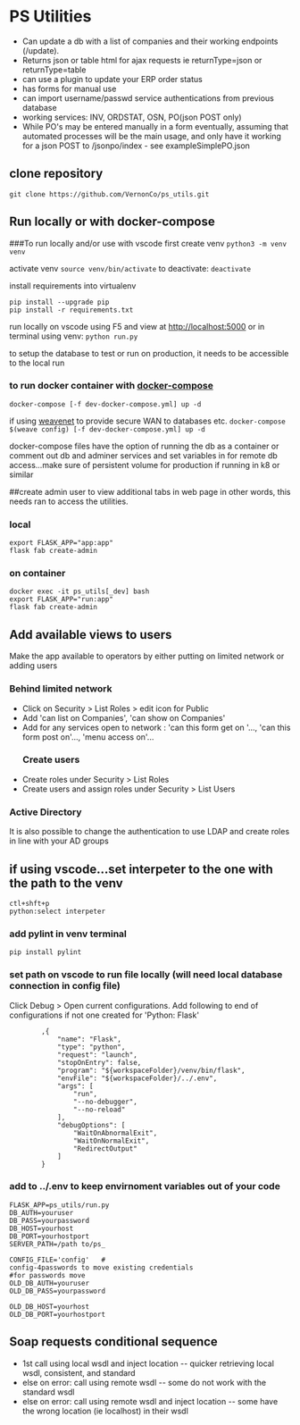 # PS Utilities

-   Can update a db with a list of companies and their working endpoints (/update).
-   Returns json or table html for ajax requests  ie returnType=json or returnType=table
-   can use a plugin to update your ERP order status
-   has forms for manual use
-   can import username/passwd service authentications from previous database
-   working services: INV, ORDSTAT, OSN, PO(json POST only)
-   While PO's may be entered manually in a form eventually, assuming that automated processes
will be the main usage, and only have it working for a json POST to /jsonpo/index  - see exampleSimplePO.json

## clone repository

`git clone https://github.com/VernonCo/ps_utils.git`

## Run locally or with docker-compose

###To run locally and/or use with vscode
first create venv
`python3 -m venv venv`

activate venv
`source venv/bin/activate`
to deactivate:
`deactivate`

install requirements into virtualenv

    pip install --upgrade pip
    pip install -r requirements.txt

run locally on vscode using F5 and view at <http://localhost:5000> or in terminal using venv:
`python run.py`

to setup the database to test or run on production, it needs to be accessible to the local run

### to run docker container with [docker-compose](https://docs.docker.com/compose/install/)

`docker-compose [-f dev-docker-compose.yml] up -d`

if using [weavenet](https://www.weave.works/oss/net/) to provide secure WAN to databases etc.
`docker-compose $(weave config) [-f dev-docker-compose.yml] up -d`

docker-compose files have the option of running the db as a container or comment out db and adminer services and set variables in for remote db access...make sure of persistent volume for production if running in k8 or similar

##create admin user to view additional tabs in web page
in other words, this needs ran to access the utilities.

### local

    export FLASK_APP="app:app"
    flask fab create-admin

### on container

    docker exec -it ps_utils[_dev] bash
    export FLASK_APP="run:app"
    flask fab create-admin

## Add available views to users

Make the app available to operators by either putting on limited network or adding users

### Behind limited network

-   Click on Security > List Roles >  edit icon for Public
-   Add 'can list on Companies', 'can show on Companies'
-   Add for any services open to network : 'can this form get on '..., 'can this form post on'..., 'menu access on'...
    ### Create users
-   Create roles under Security > List Roles
-   Create users and assign roles under Security > List Users

### Active Directory
It is also possible to change the authentication to use LDAP and create roles in line with your AD groups

## if using vscode...set interpeter to the one with the path to the venv

    ctl+shft+p
    python:select interpeter

### add pylint in venv terminal

`pip install pylint`

### set path on vscode to run file locally (will need local database connection in config file)

Click Debug > Open current configurations.  Add following to end of configurations if not one created for 'Python: Flask'

            ,{
                "name": "Flask",
                "type": "python",
                "request": "launch",
                "stopOnEntry": false,
                "program": "${workspaceFolder}/venv/bin/flask",
                "envFile": "${workspaceFolder}/../.env",
                "args": [
                    "run",
                    "--no-debugger",
                    "--no-reload"
                ],
                "debugOptions": [
                    "WaitOnAbnormalExit",
                    "WaitOnNormalExit",
                    "RedirectOutput"
                ]
            }

### add to ../.env to keep envirnoment variables out of your code

    FLASK_APP=ps_utils/run.py
    DB_AUTH=youruser
    DB_PASS=yourpassword
    DB_HOST=yourhost
    DB_PORT=yourhostport
    SERVER_PATH=/path to/ps_

    CONFIG_FILE='config'   #
    config-4passwords to move existing credentials
    #for passwords move
    OLD_DB_AUTH=youruser
    OLD_DB_PASS=yourpassword

    OLD_DB_HOST=yourhost
    OLD_DB_PORT=yourhostport


## Soap requests conditional sequence

-   1st call using local wsdl and inject location -- quicker retrieving local wsdl, consistent, and standard
-   else on error: call using remote wsdl -- some do not work with the standard wsdl
-   else on error: call using remote wsdl and inject location -- some have the wrong location (ie localhost) in their wsdl
